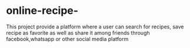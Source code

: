 # online-recipe-
This project provide a platform where a user can search for recipes, save recipe as favorite as well as share it among friends through facebook,whatsapp or other social media platform
